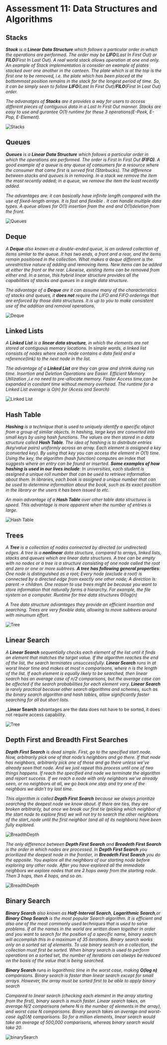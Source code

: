 # Assessment 11: Data Structures and Algorithms

## Stacks

_**Stack** is a **Linear Data Structure** which follows a particular order in which the operations are performed. The order may be **LIFO**(Last In First Out) or **FILO**(First In Last Out). A real world stack allows operation at one end only. An example of Stack implementation is consider an example of plates stacked over one another in the canteen. The plate which is at the top is the first one to be removed, i.e. the plate which has been placed at the bottommost position remains in the stack for the longest period of time. So, it can be simply seen to follow **LIFO**(Last In First Out)/**FILO**(First In Last Out) order._<br>

_The advanatges of **Stacks** are it provides a way for users to access different pieces of contiguous data in a Last In First Out manner. Stacks are easy to use and gurantee O(1) runtime for these 3 operations(E-Peek, E-Pop, E-Element)._ 

![Stacks](./images/stack.png)

## Queues

_**Queues** is a **Linear Data Structure** which follows a particular order in which the operations are performed. The order is First In First Out **(FIFO)**. A good example of a queue is any queue of consumers for a resource where the consumer that came first is served first (Starbucks). The difference between stacks and queues is in removing. In a stack we remove the item the most recently added; in a queue, we remove the item the least recently added._

_The advantages are: it can basically have infinite length compared with the use of fixed-length arrays. It is fast and flexible . It can handle multiple data types. A queue allows for O(1) insertion from the end and O(1)deletion from the front._

![Queues](./images/queues.png)


## Deque

_A **Deque** also known as a double-ended queue, is an ordered collection of items similar to the queue. It has two ends, a front and a rear, and the items remain positioned in the collection. What makes a deque different is the unrestrictive nature of adding and removing items. New items can be added at either the front or the rear. Likewise, existing items can be removed from either end. In a sense, this hybrid linear structure provides all the capabilities of stacks and queues in a single data structure._ 

_The advantage of a **Deque**  are it can assume many of the characteristics of stacks and queues, it **does not** require the LIFO and FIFO orderings that are enforced by those data structures. It is up to you to make consistent use of the addition and removal operations._

![Deque](./images/deque.png)


## Linked Lists 

_A **Linked List** is a **linear data structure**, in which the elements are not stored at contiguous memory locations. In simple words, a linked list consists of nodes where each node contains a data field and a reference(link) to the next node in the list._

_The advantage of a **Linked List** are they can grow and shrink during run time. Insertion and Deletion Operations are Easier. Efficient Memory Utilization ,i.e no need to pre-allocate memory. Faster Access time,can be expanded in constant time without memory overhead. The runtime for a Linked List average is O(n) for (Acess and Search)_

![Linked List](./images/linkedList.png)


## Hash Table 

_**Hashing** is a technique that is used to uniquely identify a specific object from a group of similar objects. In hashing, large keys are converted into small keys by using hash functions. The values are then stored in a data structure called **Hash Table**. The idea of hashing is to distribute entries (key/value pairs) uniformly across an array. Each element is assigned a key (converted key). By using that key you can access the element in O(1) time. Using the key, the algorithm (hash function) computes an index that suggests where an entry can be found or inserted. **Some examples of how hashing is used in our lives include**: In universities, each student is assigned a unique roll number that can be used to retrieve information about them. In libraries, each book is assigned a unique number that can be used to determine information about the book, such as its exact position in the library or the users it has been issued to etc._<br> 

_An main advantage of a **Hash Table** over other table data structures is speed. This advantage is more apparent when the number of entries is large._ 

![Hash Table](./images/hashTable.png) 


## Trees

_A **Tree** is a collection of nodes connected by directed (or undirected) edges. A tree is a **nonlinear** data structure, compared to arrays, linked lists, stacks and queues which are linear data structures. A tree can be empty with no nodes or a tree is a structure consisting of one node called the root and zero or one or more subtrees. **A tree has following general properties**: One node is distinguished as a root; Every node (exclude a root) is connected by a directed edge from exactly one other node; A direction is: parent -> children. One reason to use trees might be because you want to store information that naturally forms a hierarchy. For example, the file system on a computer. Runtime for tree data structures Θ(log(n)_

_A Tree data structure advantages they provide an efficient insertion and searching. Trees are very flexible data, allowing to move subtrees around with minumum effort._


![Tree](./images/tree.png)<br>



## Linear Search

_A **Linear Search** sequentially checks each element of the list until it finds an element that matches the target value. If the algorithm reaches the end of the list, the search terminates unsuccessfully. **Linear Search** runs in at worst linear time and makes at most n comparisons, where n is the length of the list. If each element is equally likely to be searched, then linear search has an average case of n/2
comparisons, but the average case can be affected if the search probabilities for each element vary. **Linear Search** is rarely practical because other search algorithms and schemes, such as the binary search algorithm and hash tables, allow significantly faster searching for all but short lists._ 

_**Linear Search** advantages are the data does not have to be sorted, it does not require access capability. 

![Tree](./images/linearSearch.png) 


## Depth First and Breadth First Searches

_**Depth First Search** is dead simple. First, go to the specified start node. Now, arbitrarily pick one of that node’s neighbors and go there. If that node has neighbors, arbitrarily pick one of those and go there unless we’ve already seen that node. And we just repeat this process until one of two things happens. If reach the specified end node we terminate the algorithm and report success. If we reach a node with only neighbors we’ve already seen, or no neighbors at all, we go back one step and try one of the neighbors we didn’t try last time._

_This algorithm is called **Depth First Search** because we always prioritize searching the deepest node we know about. If there are ties, they are broken arbitrarily, but once we break our first tie (picking which neighbor of the start node to explore first) we will not try to search the other neighbors of the start_node until the first neighbor (and all of its neighbors) have been fully explored._

![BreadthDepth](./images/depthBreadthCompare.png) 


_The only difference between **Depth First Search** and **Breadeth First Search**  is the order in which nodes are processed. In **Depth First Search** you prioritized the deepest node in the frontier, in **Breadeth First Search**  you do the opposite. You explore all the neighbors of our starting node before exploring any other node. After you have explored all the immediate neighbors we explore nodes that are 2 hops away from the starting node. Then 3 hops, then 4 hops, and so on._


![BreadthDepth](./images/depthBreadthFirstSearch.png)


## Binary Search

_**Binary Search** also known as **Half-Interval Search**, **Logarithmic Search**,or **Binary Chop Search** is the most popular Search algorithm. It is efficient and also one of the most commonly used techniques that is used to solve problems. If all the names in the world are written down together in order and you want to search for the position of a specific name, binary search will accomplish this in a maximum of 35 iterations. Binary search works only on a sorted set of elements. To use binary search on a collection, the collection must first be sorted. When binary search is used to perform operations on a sorted set, the number of iterations can always be reduced on the basis of the value that is being searched._

_**Binary Search** runs in logarithmic time in the worst case, making **O(log n)** comparisons. Binary search is faster than linear search except for small arrays. However, the array must be sorted first to be able to apply binary search_

_Compared to linear search (checking each element in the array starting from the first), binary search is much faster. Linear search takes, on average N/2 comparisons (where N is the number of elements in the array), and worst case N comparisons. Binary search takes an average and worst-case 𝑙𝑜𝑔2(𝑁) comparisons. So for a million elements, linear search would take an average of 500,000 comparisons, whereas binary search would take 20._


![binarySearch](./images/binarySearch.png)
